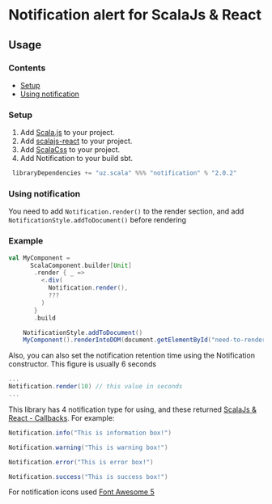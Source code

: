 Notification alert for ScalaJs & React
======================================
Usage
-----

### Contents

* [Setup](#setup)
* [Using notification](#using-notification)

### Setup

1. Add [Scala.js](http://www.scala-js.org) to your project.
2. Add [scalajs-react](https://github.com/japgolly/scalajs-react/) to your project.
3. Add [ScalaCss](https://japgolly.github.io/scalacss/book/) to your project.
4. Add Notification to your build sbt.

```scala
 libraryDependencies += "uz.scala" %%% "notification" % "2.0.2"
```

### Using notification

You need to add `Notification.render()` to the render section, and add `NotificationStyle.addToDocument()` before rendering

### Example

```scala
val MyComponent =
      ScalaComponent.builder[Unit]
       .render { _ =>
         <.div(
           Notification.render(),
           ???
         )
       }
       .build

    NotificationStyle.addToDocument()
    MyComponent().renderIntoDOM(document.getElementById("need-to-render-div-id"))
```

Also, you can also set the notification retention time using the Notification constructor. This figure is usually 6 seconds

```scala
...
Notification.render(10) // this value in seconds
...
```

This library has 4 notification type for using, and these returned [ScalaJs & React - Callbacks](https://github.com/japgolly/scalajs-react/blob/master/doc/CALLBACK.md). For example:
```scala
Notification.info("This is information box!")

Notification.warning("This is warning box!")

Notification.error("This is error box!")

Notification.success("This is success box!")
```
For notification icons used [Font Awesome 5](https://fontawesome.com/v5.15/icons?d=gallery&p=2)